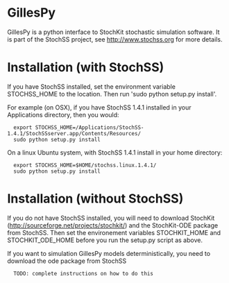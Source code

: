 GillesPy
========
GillesPy is a python interface to StochKit stochastic simulation software.  It is part of the StochSS project, see http://www.stochss.org for more details.

Installation (with StochSS)
===========================
If you have StochSS installed, set the environment variable STOCHSS_HOME to the location.  Then run 'sudo python setup.py install'.

For example (on OSX), if you have StochSS 1.4.1 installed in your Applications directory, then you would:
```
  export STOCHSS_HOME=/Applications/StochSS-1.4.1/StochSSserver.app/Contents/Resources/
  sudo python setup.py install
```
On a linux Ubuntu system, with StochSS 1.4.1 install in your home directory:
```
  export STOCHSS_HOME=$HOME/stochss.linux.1.4.1/
  sudo python setup.py install
```

Installation (without StochSS)
==============================
If you do not have StochSS installed, you will need to download StochKit (http://sourceforge.net/projects/stochkit/) and the StochKit-ODE package from StochSS.
Then set the environement variables STOCHKIT_HOME and STOCHKIT_ODE_HOME before you run the setup.py script as above.

If you want to simulation GillesPy models deterministically, you need to download the ode package from StochSS
```
  TODO: complete instructions on how to do this
```
